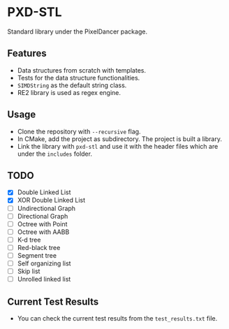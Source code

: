 # PXD-STL

Standard library under the PixelDancer package.

## Features

- Data structures from scratch with templates.
- Tests for the data structure functionalities.
- ```SIMDString``` as the default string class.
- RE2 library is used as regex engine.

## Usage

- Clone the repository with ```--recursive``` flag.
- In CMake, add the project as subdirectory. The project is built a library.
- Link the library with ```pxd-stl``` and use it with the header files which are under the ```includes``` folder.

## TODO

- [x] Double Linked List
- [x] XOR Double Linked List
- [ ] Undirectional Graph
- [ ] Directional Graph
- [ ] Octree with Point
- [ ] Octree with AABB
- [ ] K-d tree
- [ ] Red-black tree
- [ ] Segment tree
- [ ] Self organizing list
- [ ] Skip list
- [ ] Unrolled linked list

## Current Test Results

- You can check the current test results from the ```test_results.txt``` file.
